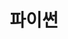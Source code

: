 ---
title: "파이썬"
layout: category
permalink: /categories/python/
author_profile: true
taxonomy: Python
sidebar:
  nav: "categories"
---